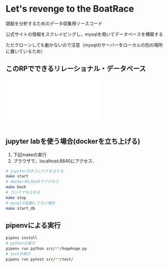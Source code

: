 # Let's revenge to the BoatRace

競艇を分析するためのデータ収集用ソースコード

公式サイトの情報をスクレイピングし，mysqlを用いてデータベースを構築する

ただクローンしても動かないので注意（mysqlのサーバーをローカルの別の場所に置いているため）

## このRPでできるリレーショナル・データベース

![db_img](./db_design.pdf)

## jupyter labを使う場合(dockerを立ち上げる)

1. 下記makeの実行
2. ブラウザで，localhost:8840にアクセス．

```sh
# jupyter付きコンテナを立てる
make start
# docker内にbashでアクセス
make bash
# コンテナを止める
make stop
# mysqlが起動してない場合
make start_db
```

## pipenvによる実行

```sh
pipenv install
# pythonの実行
pipenv run python src/**/hogehoge.py
# testの実行
pipenv run pytest src/**/test/
```
